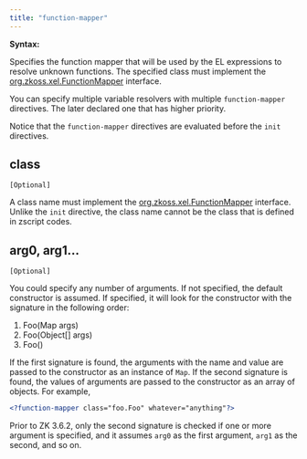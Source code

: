 ```yaml
---
title: "function-mapper"
---
```


**Syntax:**

<?function-mapper class="..." 
   [''arg0''="..."] [''arg1''="..."] [''arg2''="..."] [''arg3''="..."]?>

Specifies the function mapper that will be used by the EL expressions to
resolve unknown functions. The specified class must implement the
[org.zkoss.xel.FunctionMapper](https://www.zkoss.org/javadoc/latest/zk/org/zkoss/xel/FunctionMapper.html)
interface.

You can specify multiple variable resolvers with multiple
`function-mapper` directives. The later declared one that has higher
priority.

Notice that the `function-mapper` directives are evaluated before the
`init` directives.

## class

`[Optional]`

A class name must implement the
[org.zkoss.xel.FunctionMapper](https://www.zkoss.org/javadoc/latest/zk/org/zkoss/xel/FunctionMapper.html)
interface. Unlike the `init` directive, the class name cannot be the
class that is defined in zscript codes.

## arg0, arg1...

`[Optional]`

You could specify any number of arguments. If not specified, the default
constructor is assumed. If specified, it will look for the constructor
with the signature in the following order:

1.  Foo(Map args)
2.  Foo(Object\[\] args)
3.  Foo()

If the first signature is found, the arguments with the name and value
are passed to the constructor as an instance of `Map`. If the second
signature is found, the values of arguments are passed to the
constructor as an array of objects. For example,

```xml
<?function-mapper class="foo.Foo" whatever="anything"?>
```

Prior to ZK 3.6.2, only the second signature is checked if one or more
argument is specified, and it assumes `arg0` as the first argument,
`arg1` as the second, and so on.


